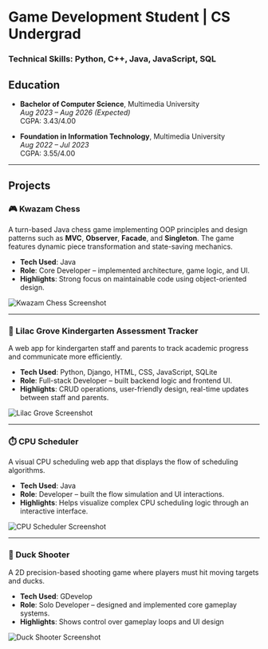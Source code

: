 # Game Development Student | CS Undergrad
### Technical Skills: Python, C++, Java, JavaScript, SQL

## Education
- **Bachelor of Computer Science**, Multimedia University  
  _Aug 2023 – Aug 2026 (Expected)_  
  CGPA: 3.43/4.00  

- **Foundation in Information Technology**, Multimedia University  
  _Aug 2022 – Jul 2023_  
  CGPA: 3.55/4.00  

---

## Projects

### 🎮 Kwazam Chess
A turn-based Java chess game implementing OOP principles and design patterns such as **MVC**, **Observer**, **Facade**, and **Singleton**. The game features dynamic piece transformation and state-saving mechanics.

- **Tech Used**: Java
- **Role**: Core Developer – implemented architecture, game logic, and UI.
- **Highlights**: Strong focus on maintainable code using object-oriented design.

![Kwazam Chess Screenshot](portfolio/assets/kwazamchess.png) 

---

### 🧮 Lilac Grove Kindergarten Assessment Tracker
A web app for kindergarten staff and parents to track academic progress and communicate more efficiently.

- **Tech Used**: Python, Django, HTML, CSS, JavaScript, SQLite
- **Role**: Full-stack Developer – built backend logic and frontend UI.
- **Highlights**: CRUD operations, user-friendly design, real-time updates between staff and parents.

![Lilac Grove Screenshot](portfolio/assets/lilacgrove.png)  

---

### ⏱️ CPU Scheduler
A visual CPU scheduling web app that displays the flow of scheduling algorithms.

- **Tech Used**: Java
- **Role**: Developer – built the flow simulation and UI interactions.
- **Highlights**: Helps visualize complex CPU scheduling logic through an interactive interface.

![CPU Scheduler Screenshot](portfolio/assets/cpuscheduler.png)  

---

### 🐤 Duck Shooter
A 2D precision-based shooting game where players must hit moving targets and ducks.

- **Tech Used**: GDevelop
- **Role**: Solo Developer – designed and implemented core gameplay systems.
- **Highlights**:  Shows control over gameplay loops and UI design

![Duck Shooter Screenshot](portfolio/assets/duckshooter.png) 


